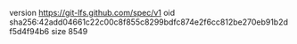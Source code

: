 version https://git-lfs.github.com/spec/v1
oid sha256:42add04661c22c00c8f855c8299bdfc874e2f6cc812be270eb91b2df5d4f94b6
size 8549

